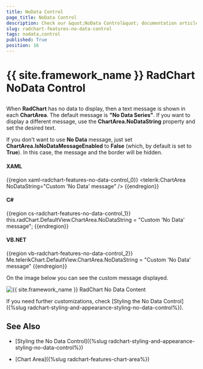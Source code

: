 ```yaml
---
title: NoData Control
page_title: NoData Control
description: Check our &quot;NoData Control&quot; documentation article for the RadChart {{ site.framework_name }} control.
slug: radchart-features-no-data-control
tags: nodata,control
published: True
position: 16
---
```


# {{ site.framework_name }} RadChart NoData Control



## 

When __RadChart__ has no data to display, then a text message is shown in each __ChartArea__. The default message is __"No Data Series"__. If you want to display a different message, use the __ChartArea.NoDataString__ property and set the desired text.
        

If you don't want to use __No Data__ message, just set __ChartArea.IsNoDataMessageEnabled__ to __False__ (which, by default is set to __True__). In this case, the message and the border will be hidden.

#### __XAML__

{{region xaml-radchart-features-no-data-control_0}}
	<telerik:ChartArea NoDataString="Custom 'No Data' message" />
{{endregion}}



#### __C#__

{{region cs-radchart-features-no-data-control_1}}
	this.radChart.DefaultView.ChartArea.NoDataString = "Custom 'No Data' message";
{{endregion}}



#### __VB.NET__

{{region vb-radchart-features-no-data-control_2}}
	Me.telerikChart.DefaultView.ChartArea.NoDataString = "Custom 'No Data' message"
{{endregion}}



On the image below you can see the custom message displayed.

![{{ site.framework_name }} RadChart No Data Content](images/RadChart_Features_NoDataControl_01.png)

If you need further customizations, check [Styling the No Data Control]({%slug radchart-styling-and-appearance-styling-no-data-control%}).

## See Also

 * [Styling the No Data Control]({%slug radchart-styling-and-appearance-styling-no-data-control%})

 * [Chart Area]({%slug radchart-features-chart-area%})
